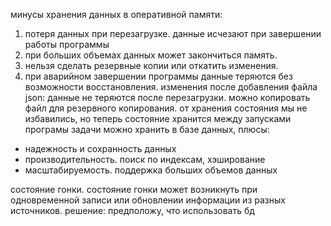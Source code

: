 минусы хранения данных в оперативной памяти:
1. потеря данных при перезагрузке. данные исчезают при завершении работы программы
2. при больших объемах данных может закончиться память.
3. нельзя сделать резервные копии или откатить изменения.
4. при аварийном завершении программы данные теряются без возможности восстановления.
изменения после добавления файла json:
данные не теряются после перезагрузки.
можно копировать файл для резервного копирования.
от хранения состояния мы не избавились, но теперь состояние хранится между запусками програмы
задачи можно хранить в базе данных, плюсы:
- надежность и сохранность данных
- производительность. поиск по индексам, хэширование
- масштабируемость. поддержка больших объемов данных

состояние гонки.
состояние гонки может возникнуть при одновременной записи или обновлении информации из 
разных источников. решение: предположу, что использовать бд